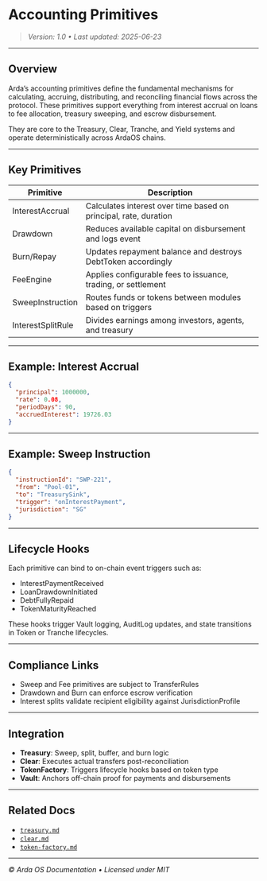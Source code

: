 # Accounting Primitives

> *Version: 1.0 • Last updated: 2025-06-23*

---

## Overview

Arda’s accounting primitives define the fundamental mechanisms for calculating, accruing, distributing, and reconciling financial flows across the protocol. These primitives support everything from interest accrual on loans to fee allocation, treasury sweeping, and escrow disbursement.

They are core to the Treasury, Clear, Tranche, and Yield systems and operate deterministically across ArdaOS chains.

---

## Key Primitives

| Primitive | Description |
|-----------|-------------|
| InterestAccrual | Calculates interest over time based on principal, rate, duration |
| Drawdown | Reduces available capital on disbursement and logs event |
| Burn/Repay | Updates repayment balance and destroys DebtToken accordingly |
| FeeEngine | Applies configurable fees to issuance, trading, or settlement |
| SweepInstruction | Routes funds or tokens between modules based on triggers |
| InterestSplitRule | Divides earnings among investors, agents, and treasury |

---

## Example: Interest Accrual

```json
{
  "principal": 1000000,
  "rate": 0.08,
  "periodDays": 90,
  "accruedInterest": 19726.03
}
```

---

## Example: Sweep Instruction

```json
{
  "instructionId": "SWP-221",
  "from": "Pool-01",
  "to": "TreasurySink",
  "trigger": "onInterestPayment",
  "jurisdiction": "SG"
}
```

---

## Lifecycle Hooks

Each primitive can bind to on-chain event triggers such as:

- InterestPaymentReceived
- LoanDrawdownInitiated
- DebtFullyRepaid
- TokenMaturityReached

These hooks trigger Vault logging, AuditLog updates, and state transitions in Token or Tranche lifecycles.

---

## Compliance Links

- Sweep and Fee primitives are subject to TransferRules
- Drawdown and Burn can enforce escrow verification
- Interest splits validate recipient eligibility against JurisdictionProfile

---

## Integration

- **Treasury**: Sweep, split, buffer, and burn logic
- **Clear**: Executes actual transfers post-reconciliation
- **TokenFactory**: Triggers lifecycle hooks based on token type
- **Vault**: Anchors off-chain proof for payments and disbursements

---

## Related Docs

- [`treasury.md`](../arda-capital/treasury.md)
- [`clear.md`](../arda-core/clear.md)
- [`token-factory.md`](../arda-core/token-factory.md)

---

*© Arda OS Documentation • Licensed under MIT*
